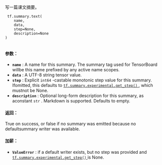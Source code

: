 写一篇课文摘要。

```
 tf.summary.text(
    name,
    data,
    step=None,
    description=None
)
 
```

#### 参数：
- **`name`** : A name for this summary. The summary tag used for TensorBoard willbe this name prefixed by any active name scopes.
- **`data`** : A UTF-8 string tensor value.
- **`step`** : Explicit  `int64` -castable monotonic step value for this summary. Ifomitted, this defaults to [ `tf.summary.experimental.get_step()` ](https://tensorflow.google.cn/api_docs/python/tf/summary/experimental/get_step), which mustnot be None.
- **`description`** : Optional long-form description for this summary, as aconstant  `str` . Markdown is supported. Defaults to empty.


#### 返回：
True on success, or false if no summary was emitted because no defaultsummary writer was available.

#### 加薪：
- **`ValueError`** : if a default writer exists, but no step was provided and[ `tf.summary.experimental.get_step()` ](https://tensorflow.google.cn/api_docs/python/tf/summary/experimental/get_step) is None.
